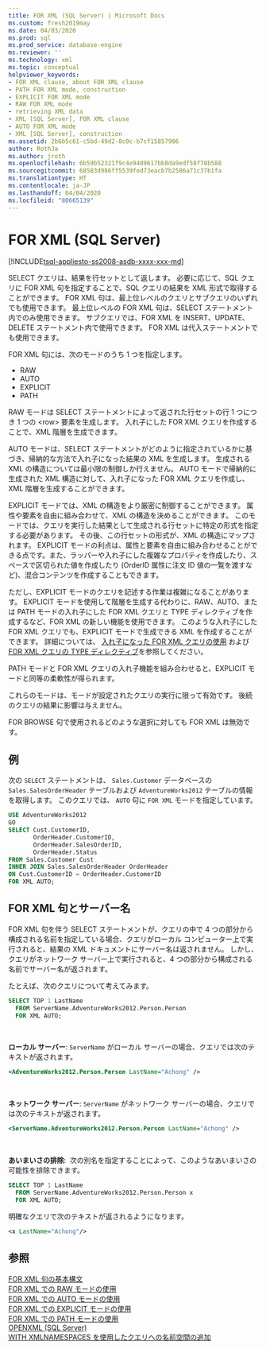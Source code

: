 ```yaml
---
title: FOR XML (SQL Server) | Microsoft Docs
ms.custom: fresh2019may
ms.date: 04/03/2020
ms.prod: sql
ms.prod_service: database-engine
ms.reviewer: ''
ms.technology: xml
ms.topic: conceptual
helpviewer_keywords:
- FOR XML clause, about FOR XML clause
- PATH FOR XML mode, construction
- EXPLICIT FOR XML mode
- RAW FOR XML mode
- retrieving XML data
- XML [SQL Server], FOR XML clause
- AUTO FOR XML mode
- XML [SQL Server], construction
ms.assetid: 2b6b5c61-c5bd-49d2-8c0c-b7cf15857906
author: RothJa
ms.author: jroth
ms.openlocfilehash: 6b59b52321f9c4e9489617bb8da9edf58f78b588
ms.sourcegitcommit: 68583d986ff5539fed73eacb7b2586a71c37b1fa
ms.translationtype: HT
ms.contentlocale: ja-JP
ms.lasthandoff: 04/04/2020
ms.locfileid: "80665139"
---
```

# <a name="for-xml-sql-server"></a>FOR XML (SQL Server)

[!INCLUDE[tsql-appliesto-ss2008-asdb-xxxx-xxx-md](../../includes/tsql-appliesto-ss2008-asdb-xxxx-xxx-md.md)]

SELECT クエリは、結果を行セットとして返します。 必要に応じて、SQL クエリに FOR XML 句を指定することで、SQL クエリの結果を XML 形式で取得することができます。 FOR XML 句は、最上位レベルのクエリとサブクエリのいずれでも使用できます。 最上位レベルの FOR XML 句は、SELECT ステートメント内でのみ使用できます。 サブクエリでは、FOR XML を INSERT、UPDATE、DELETE ステートメント内で使用できます。 FOR XML は代入ステートメントでも使用できます。

FOR XML 句には、次のモードのうち 1 つを指定します。

- RAW
- AUTO
- EXPLICIT
- PATH

RAW モードは SELECT ステートメントによって返された行セットの行 1 つにつき 1 つの \<row> 要素を生成します。 入れ子にした FOR XML クエリを作成することで、XML 階層を生成できます。

AUTO モードは、SELECT ステートメントがどのように指定されているかに基づき、帰納的な方法で入れ子になった結果の XML を生成します。 生成される XML の構造については最小限の制御しか行えません。 AUTO モードで帰納的に生成された XML 構造に対して、入れ子になった FOR XML クエリを作成し、XML 階層を生成することができます。

EXPLICIT モードでは、XML の構造をより厳密に制御することができます。 属性や要素を自由に組み合わせて、XML の構造を決めることができます。 このモードでは、クエリを実行した結果として生成される行セットに特定の形式を指定する必要があります。 その後、この行セットの形式が、XML の構造にマップされます。 EXPLICIT モードの利点は、属性と要素を自由に組み合わせることができる点です。また、ラッパーや入れ子にした複雑なプロパティを作成したり、スペースで区切られた値を作成したり (OrderID 属性に注文 ID 値の一覧を渡すなど)、混合コンテンツを作成することもできます。

ただし、EXPLICIT モードのクエリを記述する作業は複雑になることがあります。 EXPLICIT モードを使用して階層を生成する代わりに、RAW、AUTO、または PATH モードの入れ子にした FOR XML クエリと TYPE ディレクティブを作成するなど、FOR XML の新しい機能を使用できます。 このような入れ子にした FOR XML クエリでも、EXPLICIT モードで生成できる XML を作成することができます。 詳細については、 [入れ子になった FOR XML クエリの使用](../../relational-databases/xml/use-nested-for-xml-queries.md) および [FOR XML クエリの TYPE ディレクティブ](../../relational-databases/xml/type-directive-in-for-xml-queries.md)を参照してください。

PATH モードと FOR XML クエリの入れ子機能を組み合わせると、EXPLICIT モードと同等の柔軟性が得られます。

これらのモードは、モードが設定されたクエリの実行に限って有効です。 後続のクエリの結果に影響は与えません。

FOR BROWSE 句で使用されるどのような選択に対しても FOR XML は無効です。

## <a name="example"></a>例

次の `SELECT` ステートメントは、 `Sales.Customer` データベースの `Sales.SalesOrderHeader` テーブルおよび `AdventureWorks2012` テーブルの情報を取得します。 このクエリでは、 `AUTO` 句に `FOR XML` モードを指定しています。

```sql
USE AdventureWorks2012
GO
SELECT Cust.CustomerID,
       OrderHeader.CustomerID,
       OrderHeader.SalesOrderID,
       OrderHeader.Status
FROM Sales.Customer Cust 
INNER JOIN Sales.SalesOrderHeader OrderHeader
ON Cust.CustomerID = OrderHeader.CustomerID
FOR XML AUTO;
```

## <a name="the-for-xml-clause-and-server-names"></a>FOR XML 句とサーバー名

FOR XML 句を伴う SELECT ステートメントが、クエリの中で 4 つの部分から構成される名前を指定している場合、クエリがローカル コンピューター上で実行されると、結果の XML ドキュメントにサーバー名は返されません。 しかし、クエリがネットワーク サーバー上で実行されると、4 つの部分から構成される名前でサーバー名が返されます。

たとえば、次のクエリについて考えてみます。

```sql
SELECT TOP 1 LastName
  FROM ServerName.AdventureWorks2012.Person.Person
  FOR XML AUTO;
```

&nbsp;

**ローカル サーバー**:&nbsp;`ServerName` がローカル サーバーの場合、クエリでは次のテキストが返されます。

```xml
<AdventureWorks2012.Person.Person LastName="Achong" />  
```

&nbsp;

**ネットワーク サーバー**:&nbsp;`ServerName` がネットワーク サーバーの場合、クエリでは次のテキストが返されます。

```xml
<ServerName.AdventureWorks2012.Person.Person LastName="Achong" />
```

&nbsp;

**あいまいさの排除**:&nbsp; 次の別名を指定することによって、このようなあいまいさの可能性を排除できます。

```sql
SELECT TOP 1 LastName
  FROM ServerName.AdventureWorks2012.Person.Person x
  FOR XML AUTO;
```

明確なクエリで次のテキストが返されるようになります。

```xml
<x LastName="Achong"/>
```

## <a name="see-also"></a>参照

[FOR XML 句の基本構文](../../relational-databases/xml/basic-syntax-of-the-for-xml-clause.md)  
[FOR XML での RAW モードの使用](../../relational-databases/xml/use-raw-mode-with-for-xml.md)  
[FOR XML での AUTO モードの使用](../../relational-databases/xml/use-auto-mode-with-for-xml.md)  
[FOR XML での EXPLICIT モードの使用](../../relational-databases/xml/use-explicit-mode-with-for-xml.md)  
[FOR XML での PATH モードの使用](../../relational-databases/xml/use-path-mode-with-for-xml.md)  
[OPENXML &#40;SQL Server&#41;](../../relational-databases/xml/openxml-sql-server.md)  
[WITH XMLNAMESPACES を使用したクエリへの名前空間の追加](../../relational-databases/xml/add-namespaces-to-queries-with-with-xmlnamespaces.md)
